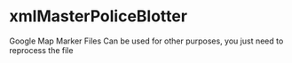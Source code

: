 xmlMasterPoliceBlotter
======================

Google Map Marker Files
Can be used for other purposes, you just need to reprocess the file

